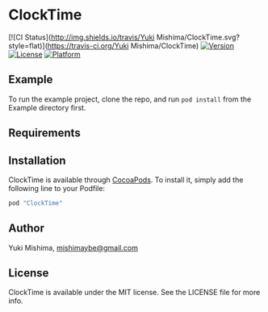 # ClockTime

[![CI Status](http://img.shields.io/travis/Yuki Mishima/ClockTime.svg?style=flat)](https://travis-ci.org/Yuki Mishima/ClockTime)
[![Version](https://img.shields.io/cocoapods/v/ClockTime.svg?style=flat)](http://cocoapods.org/pods/ClockTime)
[![License](https://img.shields.io/cocoapods/l/ClockTime.svg?style=flat)](http://cocoapods.org/pods/ClockTime)
[![Platform](https://img.shields.io/cocoapods/p/ClockTime.svg?style=flat)](http://cocoapods.org/pods/ClockTime)

## Example

To run the example project, clone the repo, and run `pod install` from the Example directory first.

## Requirements

## Installation

ClockTime is available through [CocoaPods](http://cocoapods.org). To install
it, simply add the following line to your Podfile:

```ruby
pod "ClockTime"
```

## Author

Yuki Mishima, mishimaybe@gmail.com

## License

ClockTime is available under the MIT license. See the LICENSE file for more info.
